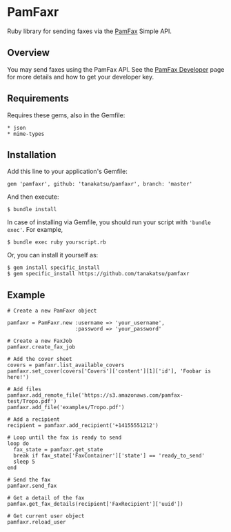 PamFaxr
=======

Ruby library for sending faxes via the [PamFax](http://www.pamfax.biz/en/partners/tropo/) Simple API.

Overview
--------

You may send faxes using the PamFax API. See the [PamFax Developer](http://www.pamfax.biz/en/partners/tropo/) page for more details and how to get your developer key.

Requirements
------------

Requires these gems, also in the Gemfile:

	* json
	* mime-types

Installation
------------

Add this line to your application's Gemfile:

```
gem 'pamfaxr', github: 'tanakatsu/pamfaxr', branch: 'master'
```

And then execute:

```
$ bundle install
```

In case of installing via Gemfile, you should run your script with `'bundle exec'`.
For example,

```
$ bundle exec ruby yourscript.rb
```

Or, you can install it yourself as:

```
$ gem install specific_install
$ gem specific_install https://github.com/tanakatsu/pamfaxr
```

Example
-------

    # Create a new PamFaxr object
	
	pamfaxr = PamFaxr.new :username => 'your_username', 
	                      :password => 'your_password'
	
	# Create a new FaxJob
	pamfaxr.create_fax_job
    
    # Add the cover sheet
	covers = pamfaxr.list_available_covers
	pamfaxr.set_cover(covers['Covers']['content'][1]['id'], 'Foobar is here!')
	
	# Add files
	pamfaxr.add_remote_file('https://s3.amazonaws.com/pamfax-test/Tropo.pdf')
	pamfaxr.add_file('examples/Tropo.pdf')
	
	# Add a recipient
	recipient = pamfaxr.add_recipient('+14155551212')
	
	# Loop until the fax is ready to send
	loop do
	  fax_state = pamfaxr.get_state
	  break if fax_state['FaxContainer']['state'] == 'ready_to_send'
	  sleep 5
	end
	
	# Send the fax
	pamfaxr.send_fax

	# Get a detail of the fax
	pamfax.get_fax_details(recipient['FaxRecipient']['uuid'])

	# Get current user object
	pamfaxr.reload_user

